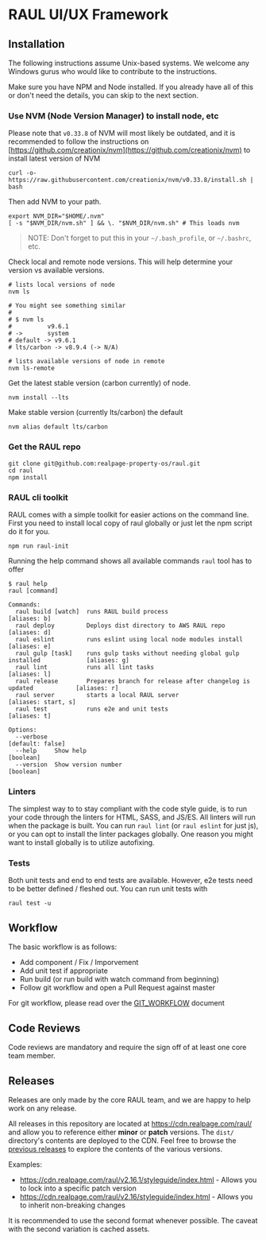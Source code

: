 # RAUL UI/UX Framework

## Installation

The following instructions assume Unix-based systems. We welcome any Windows
gurus who would like to contribute to the instructions.

Make sure you have NPM and Node installed. If you already have all of this or
don't need the details, you can skip to the next section.

### Use NVM (Node Version Manager) to install node, etc

Please note that `v0.33.8` of NVM will most likely be outdated, and it is
recommended to follow the instructions on
[https://github.com/creationix/nvm](https://github.com/creationix/nvm)
to install latest version of NVM

```
curl -o- https://raw.githubusercontent.com/creationix/nvm/v0.33.8/install.sh | bash
```

Then add NVM to your path.

```
export NVM_DIR="$HOME/.nvm"
[ -s "$NVM_DIR/nvm.sh" ] && \. "$NVM_DIR/nvm.sh" # This loads nvm
```

> NOTE: Don't forget to put this in your `~/.bash_profile`, or `~/.bashrc`, etc.

Check local and remote node versions. This will help determine your version vs
available versions.

```
# lists local versions of node
nvm ls

# You might see something similar
#
# $ nvm ls
#          v9.6.1
# ->       system
# default -> v9.6.1
# lts/carbon -> v8.9.4 (-> N/A)

# lists available versions of node in remote
nvm ls-remote
```

Get the latest stable version (carbon currently) of node.

```
nvm install --lts
```

Make stable version (currently lts/carbon) the default

```
nvm alias default lts/carbon
```

### Get the RAUL repo

```
git clone git@github.com:realpage-property-os/raul.git
cd raul
npm install
```

### RAUL cli toolkit

RAUL comes with a simple toolkit for easier actions on the command line. First
you need to install local copy of raul globally or just let the npm script do it
for you.

```
npm run raul-init
```

Running the help command shows all available commands `raul` tool has to offer

```
$ raul help
raul [command]

Commands:
  raul build [watch]  runs RAUL build process                                           [aliases: b]
  raul deploy         Deploys dist directory to AWS RAUL repo                           [aliases: d]
  raul eslint         runs eslint using local node modules install                      [aliases: e]
  raul gulp [task]    runs gulp tasks without needing global gulp installed             [aliases: g]
  raul lint           runs all lint tasks                                               [aliases: l]
  raul release        Prepares branch for release after changelog is updated            [aliases: r]
  raul server         starts a local RAUL server                                 [aliases: start, s]
  raul test           runs e2e and unit tests                                           [aliases: t]

Options:
  --verbose                                                                         [default: false]
  --help     Show help                                                                     [boolean]
  --version  Show version number                                                           [boolean]
```

### Linters

The simplest way to to stay compliant with the code style guide, is to run your code through the
linters for HTML, SASS, and JS/ES. All linters will run when the package is built. You can run
`raul lint` (or `raul eslint` for just js), or you can opt to install the linter packages globally.
One reason you might want to install globally is to utilize autofixing.

### Tests

Both unit tests and end to end tests are available. However, e2e tests need to be better defined /
fleshed out. You can run unit tests with

```
raul test -u
```

## Workflow

The basic workflow is as follows:

* Add component / Fix / Imporvement
* Add unit test if appropriate
* Run build (or run build with watch command from beginning)
* Follow git workflow and open a Pull Request against master

For git workflow, please read over the [GIT_WORKFLOW](./GIT_WORKFLOW.md) document

## Code Reviews

Code reviews are mandatory and require the sign off of at least one core team member.

## Releases

Releases are only made by the core RAUL team, and we are happy to help work on
any release.

All releases in this repository are located at https://cdn.realpage.com/raul/ and allow you to
reference either **minor** or **patch** versions.  The `dist/` directory's contents are
deployed to the CDN.  Feel free to browse the
[previous releases](https://github.com/realpage-property-os/raul/releases) to explore the
contents of the various versions.

Examples:

* https://cdn.realpage.com/raul/v2.16.1/styleguide/index.html - Allows you to lock into a specific patch version
* https://cdn.realpage.com/raul/v2.16/styleguide/index.html - Allows you to inherit non-breaking changes

It is recommended to use the second format whenever possible. The caveat with the second variation
is cached assets.
